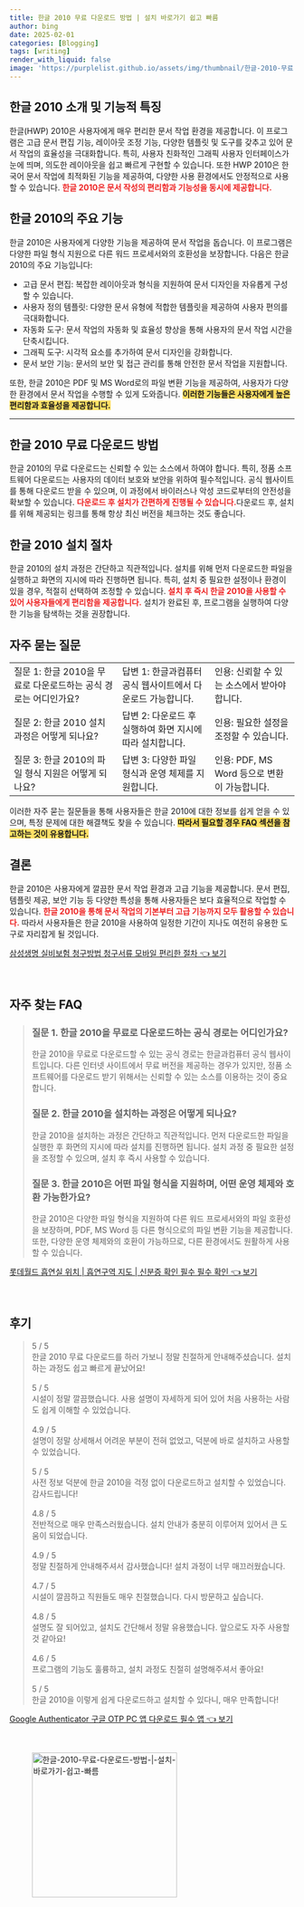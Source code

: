 ```yaml
---
title: 한글 2010 무료 다운로드 방법 | 설치 바로가기 쉽고 빠름
author: bing
date: 2025-02-01
categories: [Blogging]
tags: [writing]
render_with_liquid: false
image: 'https://purplelist.github.io/assets/img/thumbnail/한글-2010-무료-다운로드-방법-|-설치-바로가기-쉽고-빠름.webp'
---
```



<h2 id='한글2010소개'>한글 2010 소개 및 기능적 특징</h2>

<p>한글(HWP) 2010은 사용자에게 매우 편리한 문서 작업 환경을 제공합니다. 이 프로그램은 고급 문서 편집 기능, 레이아웃 조정 기능, 다양한 템플릿 및 도구를 갖추고 있어 문서 작업의 효율성을 극대화합니다. 특히, 사용자 친화적인 그래픽 사용자 인터페이스가 눈에 띄며, 의도한 레이아웃을 쉽고 빠르게 구현할 수 있습니다. 또한 HWP 2010은 한국어 문서 작업에 최적화된 기능을 제공하여, 다양한 사용 환경에서도 안정적으로 사용할 수 있습니다. <b><span style="color: #ee2323;">한글 2010은 문서 작성의 편리함과 기능성을 동시에 제공합니다.</span></b></p>

<h2 id='주요기능'>한글 2010의 주요 기능</h2>

<p>한글 2010은 사용자에게 다양한 기능을 제공하여 문서 작업을 돕습니다. 이 프로그램은 다양한 파일 형식 지원으로 다른 워드 프로세서와의 호환성을 보장합니다. 다음은 한글 2010의 주요 기능입니다:</p>

<ul>
    <li>고급 문서 편집: 복잡한 레이아웃과 형식을 지원하여 문서 디자인을 자유롭게 구성할 수 있습니다.</li>
    <li>사용자 정의 템플릿: 다양한 문서 유형에 적합한 템플릿을 제공하여 사용자 편의를 극대화합니다.</li>
    <li>자동화 도구: 문서 작업의 자동화 및 효율성 향상을 통해 사용자의 문서 작업 시간을 단축시킵니다.</li>
    <li>그래픽 도구: 시각적 요소를 추가하여 문서 디자인을 강화합니다.</li>
    <li>문서 보안 기능: 문서의 보안 및 접근 관리를 통해 안전한 문서 작업을 지원합니다.</li>
</ul>

<p>또한, 한글 2010은 PDF 및 MS Word로의 파일 변환 기능을 제공하여, 사용자가 다양한 환경에서 문서 작업을 수행할 수 있게 도와줍니다. <b><span style="background-color: #ffe066;">이러한 기능들은 사용자에게 높은 편리함과 효율성을 제공합니다.</span></b></p>

<hr />

<h2 id='무료다운로드'>한글 2010 무료 다운로드 방법</h2>

<p>한글 2010의 무료 다운로드는 신뢰할 수 있는 소스에서 하여야 합니다. 특히, 정품 소프트웨어 다운로드는 사용자의 데이터 보호와 보안을 위하여 필수적입니다. 공식 웹사이트를 통해 다운로드 받을 수 있으며, 이 과정에서 바이러스나 악성 코드로부터의 안전성을 확보할 수 있습니다. <b><span style="color: #ee2323;">다운로드 후 설치가 간편하게 진행될 수 있습니다.</span></b>다운로드 후, 설치를 위해 제공되는 링크를 통해 항상 최신 버전을 체크하는 것도 좋습니다.</p>

<h2 id='설치방법'>한글 2010 설치 절차</h2>

<p>한글 2010의 설치 과정은 간단하고 직관적입니다. 설치를 위해 먼저 다운로드한 파일을 실행하고 화면의 지시에 따라 진행하면 됩니다. 특히, 설치 중 필요한 설정이나 환경이 있을 경우, 적절히 선택하여 조정할 수 있습니다. <b><span style="color: #ee2323;">설치 후 즉시 한글 2010을 사용할 수 있어 사용자들에게 편리함을 제공합니다.</span></b> 설치가 완료된 후, 프로그램을 실행하여 다양한 기능을 탐색하는 것을 권장합니다.</p>

<h2 id='자주묻는질문'>자주 묻는 질문</h2>

<table>
    <tr>
        <td>질문 1: 한글 2010을 무료로 다운로드하는 공식 경로는 어디인가요?</td>
        <td>답변 1: 한글과컴퓨터 공식 웹사이트에서 다운로드 가능합니다.</td>
        <td>인용: 신뢰할 수 있는 소스에서 받아야 합니다.</td>
    </tr>
    <tr>
        <td>질문 2: 한글 2010 설치 과정은 어떻게 되나요?</td>
        <td>답변 2: 다운로드 후 실행하여 화면 지시에 따라 설치합니다.</td>
        <td>인용: 필요한 설정을 조정할 수 있습니다.</td>
    </tr>
    <tr>
        <td>질문 3: 한글 2010의 파일 형식 지원은 어떻게 되나요?</td>
        <td>답변 3: 다양한 파일 형식과 운영 체제를 지원합니다.</td>
        <td>인용: PDF, MS Word 등으로 변환이 가능합니다.</td>
    </tr>
</table>

<p>이러한 자주 묻는 질문들을 통해 사용자들은 한글 2010에 대한 정보를 쉽게 얻을 수 있으며, 특정 문제에 대한 해결책도 찾을 수 있습니다. <b><span style="background-color: #ffe066;">따라서 필요할 경우 FAQ 섹션을 참고하는 것이 유용합니다.</span></b></p>

<h2 id='결론'>결론</h2>

<p>한글 2010은 사용자에게 깔끔한 문서 작업 환경과 고급 기능을 제공합니다. 문서 편집, 템플릿 제공, 보안 기능 등 다양한 특성을 통해 사용자들은 보다 효율적으로 작업할 수 있습니다. <b><span style="color: #ee2323;">한글 2010을 통해 문서 작업의 기본부터 고급 기능까지 모두 활용할 수 있습니다.</span></b> 따라서 사용자들은 한글 2010을 사용하여 일정한 기간이 지나도 여전히 유용한 도구로 자리잡게 될 것입니다.</p>


<p><a class="click-button" title="삼성생명 실비보험 청구방법 청구서류 모바일 편리한 절차" href="https://purplelist.github.io/posts/%EC%82%BC%EC%84%B1%EC%83%9D%EB%AA%85-%EC%8B%A4%EB%B9%84%EB%B3%B4%ED%97%98-%EC%B2%AD%EA%B5%AC%EB%B0%A9%EB%B2%95-%EC%B2%AD%EA%B5%AC%EC%84%9C%EB%A5%98-%EB%AA%A8%EB%B0%94%EC%9D%BC-%ED%8E%B8%EB%A6%AC%ED%95%9C-%EC%A0%88%EC%B0%A8/" rel="dofollow">삼성생명 실비보험 청구방법 청구서류 모바일 편리한 절차 👈 보기</a></p><br>
<h2 id='자주_찾는_FAQ'>자주 찾는 FAQ</h2>
<div itemscope="" itemtype="https://schema.org/FAQPage"> 
<blockquote> 
<div itemscope="" itemprop="mainEntity" itemtype="https://schema.org/Question"> 
<h3 itemprop="name">질문 1. 한글 2010을 무료로 다운로드하는 공식 경로는 어디인가요?</h3> 
<div itemscope="" itemprop="acceptedAnswer" itemtype="https://schema.org/Answer"> 
<span itemprop="text"> 
<p>한글 2010을 무료로 다운로드할 수 있는 공식 경로는 한글과컴퓨터 공식 웹사이트입니다. 다른 인터넷 사이트에서 무료 버전을 제공하는 경우가 있지만, 정품 소프트웨어를 다운로드 받기 위해서는 신뢰할 수 있는 소스를 이용하는 것이 중요합니다.</p> 
</span> 
</div> 
</div> 

<div itemscope="" itemprop="mainEntity" itemtype="https://schema.org/Question"> 
<h3 itemprop="name">질문 2. 한글 2010을 설치하는 과정은 어떻게 되나요?</h3> 
<div itemscope="" itemprop="acceptedAnswer" itemtype="https://schema.org/Answer"> 
<span itemprop="text"> 
<p>한글 2010을 설치하는 과정은 간단하고 직관적입니다. 먼저 다운로드한 파일을 실행한 후 화면의 지시에 따라 설치를 진행하면 됩니다. 설치 과정 중 필요한 설정을 조정할 수 있으며, 설치 후 즉시 사용할 수 있습니다.</p> 
</span> 
</div> 
</div> 

<div itemscope="" itemprop="mainEntity" itemtype="https://schema.org/Question"> 
<h3 itemprop="name">질문 3. 한글 2010은 어떤 파일 형식을 지원하며, 어떤 운영 체제와 호환 가능한가요?</h3> 
<div itemscope="" itemprop="acceptedAnswer" itemtype="https://schema.org/Answer"> 
<span itemprop="text"> 
<p>한글 2010은 다양한 파일 형식을 지원하여 다른 워드 프로세서와의 파일 호환성을 보장하며, PDF, MS Word 등 다른 형식으로의 파일 변환 기능을 제공합니다. 또한, 다양한 운영 체제와의 호환이 가능하므로, 다른 환경에서도 원활하게 사용할 수 있습니다.</p> 
</span> 
</div> 
</div> 

</blockquote> 
</div>
<p><a class="click-button" title="롯데월드 흡연실 위치 | 흡연구역 지도 | 신분증 확인 필수 필수 확인" href="https://purplelist.github.io/posts/%EB%A1%AF%EB%8D%B0%EC%9B%94%EB%93%9C-%ED%9D%A1%EC%97%B0%EC%8B%A4-%EC%9C%84%EC%B9%98-%ED%9D%A1%EC%97%B0%EA%B5%AC%EC%97%AD-%EC%A7%80%EB%8F%84-%EC%8B%A0%EB%B6%84%EC%A6%9D-%ED%99%95%EC%9D%B8-%ED%95%84%EC%88%98-%ED%95%84%EC%88%98-%ED%99%95%EC%9D%B8/" rel="dofollow">롯데월드 흡연실 위치 | 흡연구역 지도 | 신분증 확인 필수 필수 확인 👈 보기</a></p><br>
<h2 id='후기'>후기</h2>
<div itemscope itemtype="https://schema.org/Product">
  <blockquote>
  <div itemprop="review" itemscope itemtype="https://schema.org/Review">
      <div itemprop="reviewRating" itemscope itemtype="https://schema.org/Rating"> <span itemprop="ratingValue">5</span> / <span itemprop="bestRating">5</span> </div>
      <span itemprop="reviewBody">한글 2010 무료 다운로드를 하러 가보니 정말 친절하게 안내해주셨습니다. 설치하는 과정도 쉽고 빠르게 끝났어요!</span>
  </div>
  <br>
  <div itemprop="review" itemscope itemtype="https://schema.org/Review">
      <div itemprop="reviewRating" itemscope itemtype="https://schema.org/Rating"> <span itemprop="ratingValue">5</span> / <span itemprop="bestRating">5</span> </div>
      <span itemprop="reviewBody">시설이 정말 깔끔했습니다. 사용 설명이 자세하게 되어 있어 처음 사용하는 사람도 쉽게 이해할 수 있었습니다.</span>
  </div>
  <br>
  <div itemprop="review" itemscope itemtype="https://schema.org/Review">
      <div itemprop="reviewRating" itemscope itemtype="https://schema.org/Rating"> <span itemprop="ratingValue">4.9</span> / <span itemprop="bestRating">5</span> </div>
      <span itemprop="reviewBody">설명이 정말 상세해서 어려운 부분이 전혀 없었고, 덕분에 바로 설치하고 사용할 수 있었습니다.</span>
  </div>
  <br>
  <div itemprop="review" itemscope itemtype="https://schema.org/Review">
      <div itemprop="reviewRating" itemscope itemtype="https://schema.org/Rating"> <span itemprop="ratingValue">5</span> / <span itemprop="bestRating">5</span> </div>
      <span itemprop="reviewBody">사전 정보 덕분에 한글 2010을 걱정 없이 다운로드하고 설치할 수 있었습니다. 감사드립니다!</span>
  </div>
  <br>
  <div itemprop="review" itemscope itemtype="https://schema.org/Review">
      <div itemprop="reviewRating" itemscope itemtype="https://schema.org/Rating"> <span itemprop="ratingValue">4.8</span> / <span itemprop="bestRating">5</span> </div>
      <span itemprop="reviewBody">전반적으로 매우 만족스러웠습니다. 설치 안내가 충분히 이루어져 있어서 큰 도움이 되었습니다.</span>
  </div>
  <br>
  <div itemprop="review" itemscope itemtype="https://schema.org/Review">
      <div itemprop="reviewRating" itemscope itemtype="https://schema.org/Rating"> <span itemprop="ratingValue">4.9</span> / <span itemprop="bestRating">5</span> </div>
      <span itemprop="reviewBody">정말 친절하게 안내해주셔서 감사했습니다! 설치 과정이 너무 매끄러웠습니다.</span>
  </div>
  <br>
  <div itemprop="review" itemscope itemtype="https://schema.org/Review">
      <div itemprop="reviewRating" itemscope itemtype="https://schema.org/Rating"> <span itemprop="ratingValue">4.7</span> / <span itemprop="bestRating">5</span> </div>
      <span itemprop="reviewBody">시설이 깔끔하고 직원들도 매우 친절했습니다. 다시 방문하고 싶습니다.</span>
  </div>
  <br>
  <div itemprop="review" itemscope itemtype="https://schema.org/Review">
      <div itemprop="reviewRating" itemscope itemtype="schema.org/Rating"> <span itemprop="ratingValue">4.8</span> / <span itemprop="bestRating">5</span> </div>
      <span itemprop="reviewBody">설명도 잘 되어있고, 설치도 간단해서 정말 유용했습니다. 앞으로도 자주 사용할 것 같아요!</span>
  </div>
  <br>
  <div itemprop="review" itemscope itemtype="https://schema.org/Review">
      <div itemprop="reviewRating" itemscope itemtype="https://schema.org/Rating"> <span itemprop="ratingValue">4.6</span> / <span itemprop="bestRating">5</span> </div>
      <span itemprop="reviewBody">프로그램의 기능도 훌륭하고, 설치 과정도 친절히 설명해주셔서 좋아요!</span>
  </div>
  <br>
  <div itemprop="review" itemscope itemtype="https://schema.org/Review">
      <div itemprop="reviewRating" itemscope itemtype="schema.org/Rating"> <span itemprop="ratingValue">5</span> / <span itemprop="bestRating">5</span> </div>
      <span itemprop="reviewBody">한글 2010을 이렇게 쉽게 다운로드하고 설치할 수 있다니, 매우 만족합니다!</span>
  </div>
  </blockquote>
</div>
<p><a class="click-button" title="Google Authenticator 구글 OTP PC 앱 다운로드 필수 앱" href="https://purplelist.github.io/posts/Google-Authenticator-%EA%B5%AC%EA%B8%80-OTP-PC-%EC%95%B1-%EB%8B%A4%EC%9A%B4%EB%A1%9C%EB%93%9C-%ED%95%84%EC%88%98-%EC%95%B1/" rel="dofollow">Google Authenticator 구글 OTP PC 앱 다운로드 필수 앱 👈 보기</a></p><br>
<figure class="image"><img src="https://purplelist.github.io/assets/img/thumbnail/한글-2010-무료-다운로드-방법-|-설치-바로가기-쉽고-빠름.webp" alt="한글-2010-무료-다운로드-방법-|-설치-바로가기-쉽고-빠름" width="256" height="256"></figure>